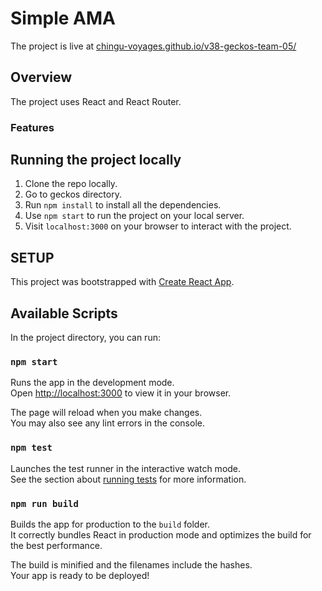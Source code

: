# Simple AMA
The project is live at [chingu-voyages.github.io/v38-geckos-team-05/](https://chingu-voyages.github.io/v38-geckos-team-05/)

## Overview
The project uses React and React Router.

### Features

## Running the project locally
1. Clone the repo locally.
2. Go to geckos directory.
3. Run ```npm install``` to install all the dependencies.
4. Use ```npm start``` to run the project on your local server.
5. Visit ```localhost:3000``` on your browser to interact with the project.


## SETUP
This project was bootstrapped with [Create React App](https://github.com/facebook/create-react-app).

## Available Scripts

In the project directory, you can run:

### `npm start`

Runs the app in the development mode.\
Open [http://localhost:3000](http://localhost:3000) to view it in your browser.

The page will reload when you make changes.\
You may also see any lint errors in the console.

### `npm test`

Launches the test runner in the interactive watch mode.\
See the section about [running tests](https://facebook.github.io/create-react-app/docs/running-tests) for more information.

### `npm run build`

Builds the app for production to the `build` folder.\
It correctly bundles React in production mode and optimizes the build for the best performance.

The build is minified and the filenames include the hashes.\
Your app is ready to be deployed!




